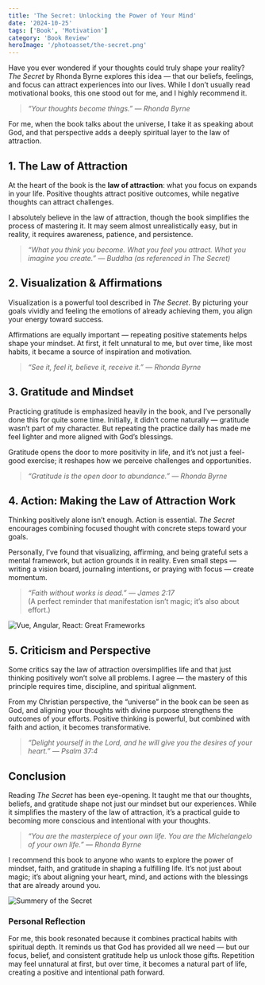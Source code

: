 ```yaml
---
title: 'The Secret: Unlocking the Power of Your Mind'
date: '2024-10-25'
tags: ['Book', 'Motivation']
category: 'Book Review'
heroImage: '/photoasset/the-secret.png'
---
```


Have you ever wondered if your thoughts could truly shape your reality? _The Secret_ by Rhonda Byrne explores this idea — that our beliefs, feelings, and focus can attract experiences into our lives. While I don’t usually read motivational books, this one stood out for me, and I highly recommend it.

> _“Your thoughts become things.” — Rhonda Byrne_

For me, when the book talks about the universe, I take it as speaking about God, and that perspective adds a deeply spiritual layer to the law of attraction.


## 1. The Law of Attraction

At the heart of the book is the **law of attraction**: what you focus on expands in your life. Positive thoughts attract positive outcomes, while negative thoughts can attract challenges.

I absolutely believe in the law of attraction, though the book simplifies the process of mastering it. It may seem almost unrealistically easy, but in reality, it requires awareness, patience, and persistence.

> _“What you think you become. What you feel you attract. What you imagine you create.” — Buddha (as referenced in The Secret)_

## 2. Visualization & Affirmations

Visualization is a powerful tool described in _The Secret_. By picturing your goals vividly and feeling the emotions of already achieving them, you align your energy toward success.

Affirmations are equally important — repeating positive statements helps shape your mindset. At first, it felt unnatural to me, but over time, like most habits, it became a source of inspiration and motivation.

> _“See it, feel it, believe it, receive it.” — Rhonda Byrne_

## 3. Gratitude and Mindset

Practicing gratitude is emphasized heavily in the book, and I’ve personally done this for quite some time. Initially, it didn’t come naturally — gratitude wasn’t part of my character. But repeating the practice daily has made me feel lighter and more aligned with God’s blessings.

Gratitude opens the door to more positivity in life, and it’s not just a feel-good exercise; it reshapes how we perceive challenges and opportunities.

> _“Gratitude is the open door to abundance.” — Rhonda Byrne_

## 4. Action: Making the Law of Attraction Work

Thinking positively alone isn’t enough. Action is essential. _The Secret_ encourages combining focused thought with concrete steps toward your goals.

Personally, I’ve found that visualizing, affirming, and being grateful sets a mental framework, but action grounds it in reality. Even small steps — writing a vision board, journaling intentions, or praying with focus — create momentum.

> _“Faith without works is dead.” — James 2:17_  
> (A perfect reminder that manifestation isn’t magic; it’s also about effort.)

![Vue, Angular, React: Great Frameworks ](/photoasset/quote.jpg)

## 5. Criticism and Perspective

Some critics say the law of attraction oversimplifies life and that just thinking positively won’t solve all problems. I agree — the mastery of this principle requires time, discipline, and spiritual alignment.

From my Christian perspective, the “universe” in the book can be seen as God, and aligning your thoughts with divine purpose strengthens the outcomes of your efforts. Positive thinking is powerful, but combined with faith and action, it becomes transformative.

> _“Delight yourself in the Lord, and he will give you the desires of your heart.” — Psalm 37:4_

## Conclusion

Reading _The Secret_ has been eye-opening. It taught me that our thoughts, beliefs, and gratitude shape not just our mindset but our experiences. While it simplifies the mastery of the law of attraction, it’s a practical guide to becoming more conscious and intentional with your thoughts.

> _“You are the masterpiece of your own life. You are the Michelangelo of your own life.” — Rhonda Byrne_

I recommend this book to anyone who wants to explore the power of mindset, faith, and gratitude in shaping a fulfilling life. It’s not just about magic; it’s about aligning your heart, mind, and actions with the blessings that are already around you.

![Summery of the Secret ](/photoasset/summery.png)

### Personal Reflection

For me, this book resonated because it combines practical habits with spiritual depth. It reminds us that God has provided all we need — but our focus, belief, and consistent gratitude help us unlock those gifts. Repetition may feel unnatural at first, but over time, it becomes a natural part of life, creating a positive and intentional path forward.
